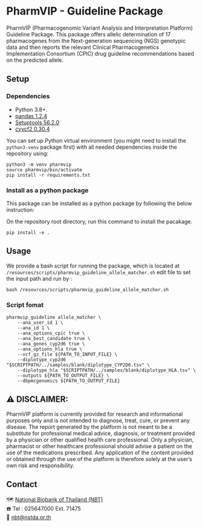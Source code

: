 # PharmVIP - Guideline Package

PharmVIP (Pharmacogenomic Variant Analysis and Interpretation Platform) Guideline Package.
This package offers allelic determination of 17 pharmacogenes from the Next-generation sequencing (NGS) genotypic data and then reports the 
relevant Clinical Pharmacogenetics Implementation Consortium (CPIC) drug guideline recommendations based on the predicted allele.
## Setup

### Dependencies
*   Python 3.8+.
*   [pandas 1.2.4](https://pandas.pydata.org/)
*   [Setuptools 56.2.0](https://setuptools.readthedocs.io/en/latest/)
*   [cyvcf2 0.30.4](https://github.com/brentp/cyvcf2)

You can set up Python virtual environment (you might need to install the
`python3-venv` package first) with all needed dependencies inside the repository using:

```shell
python3 -m venv pharmvip
source pharmvip/bin/activate
pip install -r requirements.txt 
```

### Install as a python package

This package can be installed as a python package by following the below instruction: 

On the repository root directory, run this command to install the pacakage.
```shell
pip install -e .
```

## Usage 

We provide a bash script for running the package, which is located at `/resources/scripts/pharmvip_guideline_allele_matcher.sh`
edit file to set the input path and run by :
```shell
bash /resources/scripts/pharmvip_guideline_allele_matcher.sh
```

### Script fomat

```shell
pharmvip_guideline allele_matcher \
    --ana_user_id 1 \
    --ana_id 1 \
    --ana_options_cpic true \
    --ana_best_candidate true \
    --ana_genes_cyp2d6 true \
    --ana_options_hla true \
    --vcf_gz_file ${PATH_TO_INPUT_FILE} \
    --diplotype_cyp2d6 "$SCRIPTPATH/../samples/blank/diplotype_CYP2D6.tsv" \
    --diplotype_hla "$SCRIPTPATH/../samples/blank/diplotype_HLA.tsv" \
    --outputs ${PATH_TO_OUTPUT_FILE} \
    --dbpmcgenomics ${PATH_TO_OUTPUT_FILE}
```

## :warning: DISCLAIMER:

PharmVIP platform is currently provided for research and informational purposes only and is not intended to
diagnose, treat, cure, or prevent any disease. The report generated by the platform is not meant to be a
substitute for professional medical advice, diagnosis, or treatment provided by a physician or other qualified
health care professional. Only a physician, pharmacist or other healthcare professional should advise a
patient on the use of the medications prescribed. Any application of the content provided or obtained through
the use of the platform is therefore solely at the user’s own risk and responsibility.

## Contact

   :world_map: [National Biobank of Thailand (NBT)](https://goo.gl/maps/PUMwh6WKUvGNJeym7)<br />
   :phone: Tel : 025647000 Ext. 71475<br />
   :email: nbt@nstda.or.th<br />
